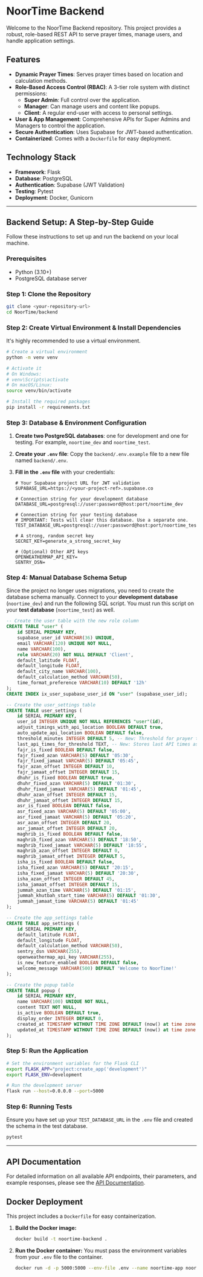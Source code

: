 # NoorTime Backend

Welcome to the NoorTime Backend repository. This project provides a robust, role-based REST API to serve prayer times, manage users, and handle application settings.

## Features

- **Dynamic Prayer Times**: Serves prayer times based on location and calculation methods.
- **Role-Based Access Control (RBAC)**: A 3-tier role system with distinct permissions:
  - **Super Admin**: Full control over the application.
  - **Manager**: Can manage users and content like popups.
  - **Client**: A regular end-user with access to personal settings.
- **User & App Management**: Comprehensive APIs for Super Admins and Managers to control the application.
- **Secure Authentication**: Uses Supabase for JWT-based authentication.
- **Containerized**: Comes with a `Dockerfile` for easy deployment.

## Technology Stack

- **Framework**: Flask
- **Database**: PostgreSQL
- **Authentication**: Supabase (JWT Validation)
- **Testing**: Pytest
- **Deployment**: Docker, Gunicorn

---

## Backend Setup: A Step-by-Step Guide

Follow these instructions to set up and run the backend on your local machine.

### Prerequisites

- Python (3.10+)
- PostgreSQL database server

### Step 1: Clone the Repository

```bash
git clone <your-repository-url>
cd NoorTime/backend
```

### Step 2: Create Virtual Environment & Install Dependencies

It's highly recommended to use a virtual environment.

```bash
# Create a virtual environment
python -m venv venv

# Activate it
# On Windows:
# venv\Scripts\activate
# On macOS/Linux:
source venv/bin/activate

# Install the required packages
pip install -r requirements.txt
```

### Step 3: Database & Environment Configuration

1.  **Create two PostgreSQL databases**: one for development and one for testing. For example, `noortime_dev` and `noortime_test`.
2.  **Create your `.env` file**: Copy the `backend/.env.example` file to a new file named `backend/.env`.
3.  **Fill in the `.env` file** with your credentials:

    ```env
    # Your Supabase project URL for JWT validation
    SUPABASE_URL=https://<your-project-ref>.supabase.co

    # Connection string for your development database
    DATABASE_URL=postgresql://user:password@host:port/noortime_dev

    # Connection string for your testing database
    # IMPORTANT: Tests will clear this database. Use a separate one.
    TEST_DATABASE_URL=postgresql://user:password@host:port/noortime_test

    # A strong, random secret key
    SECRET_KEY=generate_a_strong_secret_key

    # (Optional) Other API keys
    OPENWEATHERMAP_API_KEY=
    SENTRY_DSN=
    ```

### Step 4: Manual Database Schema Setup

Since the project no longer uses migrations, you need to create the database schema manually. Connect to your **development database** (`noortime_dev`) and run the following SQL script. You must run this script on your **test database** (`noortime_test`) as well.

```sql
-- Create the user table with the new role column
CREATE TABLE "user" (
    id SERIAL PRIMARY KEY,
    supabase_user_id VARCHAR(36) UNIQUE,
    email VARCHAR(120) UNIQUE NOT NULL,
    name VARCHAR(100),
    role VARCHAR(20) NOT NULL DEFAULT 'Client',
    default_latitude FLOAT,
    default_longitude FLOAT,
    default_city_name VARCHAR(100),
    default_calculation_method VARCHAR(50),
    time_format_preference VARCHAR(10) DEFAULT '12h'
);
CREATE INDEX ix_user_supabase_user_id ON "user" (supabase_user_id);

-- Create the user_settings table
CREATE TABLE user_settings (
    id SERIAL PRIMARY KEY,
    user_id INTEGER UNIQUE NOT NULL REFERENCES "user"(id),
    adjust_timings_with_api_location BOOLEAN DEFAULT true,
    auto_update_api_location BOOLEAN DEFAULT false,
    threshold_minutes INTEGER DEFAULT 5, -- New: Threshold for prayer time updates
    last_api_times_for_threshold TEXT, -- New: Stores last API times as JSON string
    fajr_is_fixed BOOLEAN DEFAULT false,
    fajr_fixed_azan VARCHAR(5) DEFAULT '05:30',
    fajr_fixed_jamaat VARCHAR(5) DEFAULT '05:45',
    fajr_azan_offset INTEGER DEFAULT 10,
    fajr_jamaat_offset INTEGER DEFAULT 15,
    dhuhr_is_fixed BOOLEAN DEFAULT true,
    dhuhr_fixed_azan VARCHAR(5) DEFAULT '01:30',
    dhuhr_fixed_jamaat VARCHAR(5) DEFAULT '01:45',
    dhuhr_azan_offset INTEGER DEFAULT 15,
    dhuhr_jamaat_offset INTEGER DEFAULT 15,
    asr_is_fixed BOOLEAN DEFAULT false,
    asr_fixed_azan VARCHAR(5) DEFAULT '05:00',
    asr_fixed_jamaat VARCHAR(5) DEFAULT '05:20',
    asr_azan_offset INTEGER DEFAULT 20,
    asr_jamaat_offset INTEGER DEFAULT 20,
    maghrib_is_fixed BOOLEAN DEFAULT false,
    maghrib_fixed_azan VARCHAR(5) DEFAULT '18:50',
    maghrib_fixed_jamaat VARCHAR(5) DEFAULT '18:55',
    maghrib_azan_offset INTEGER DEFAULT 0,
    maghrib_jamaat_offset INTEGER DEFAULT 5,
    isha_is_fixed BOOLEAN DEFAULT false,
    isha_fixed_azan VARCHAR(5) DEFAULT '20:15',
    isha_fixed_jamaat VARCHAR(5) DEFAULT '20:30',
    isha_azan_offset INTEGER DEFAULT 45,
    isha_jamaat_offset INTEGER DEFAULT 15,
    jummah_azan_time VARCHAR(5) DEFAULT '01:15',
    jummah_khutbah_start_time VARCHAR(5) DEFAULT '01:30',
    jummah_jamaat_time VARCHAR(5) DEFAULT '01:45'
);

-- Create the app_settings table
CREATE TABLE app_settings (
    id SERIAL PRIMARY KEY,
    default_latitude FLOAT,
    default_longitude FLOAT,
    default_calculation_method VARCHAR(50),
    sentry_dsn VARCHAR(255),
    openweathermap_api_key VARCHAR(255),
    is_new_feature_enabled BOOLEAN DEFAULT false,
    welcome_message VARCHAR(500) DEFAULT 'Welcome to NoorTime!'
);

-- Create the popup table
CREATE TABLE popup (
    id SERIAL PRIMARY KEY,
    name VARCHAR(100) UNIQUE NOT NULL,
    content TEXT NOT NULL,
    is_active BOOLEAN DEFAULT true,
    display_order INTEGER DEFAULT 0,
    created_at TIMESTAMP WITHOUT TIME ZONE DEFAULT (now() at time zone 'utc'),
    updated_at TIMESTAMP WITHOUT TIME ZONE DEFAULT (now() at time zone 'utc')
);
```

### Step 5: Run the Application

```bash
# Set the environment variables for the Flask CLI
export FLASK_APP="project:create_app('development')"
export FLASK_ENV=development

# Run the development server
flask run --host=0.0.0.0 --port=5000
```

### Step 6: Running Tests

Ensure you have set up your `TEST_DATABASE_URL` in the `.env` file and created the schema in the test database.

```bash
pytest
```

---

## API Documentation

For detailed information on all available API endpoints, their parameters, and example responses, please see the [API Documentation](backend/API_DOCUMENTATION.md).

## Docker Deployment

This project includes a `Dockerfile` for easy containerization.

1.  **Build the Docker image:**
    ```bash
    docker build -t noortime-backend .
    ```
2.  **Run the Docker container:**
    You must pass the environment variables from your `.env` file to the container.
    ```bash
    docker run -d -p 5000:5000 --env-file .env --name noortime-app noortime-backend
    ```
